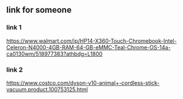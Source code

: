## link for someone

### link 1
<https://www.walmart.com/ip/HP14-X360-Touch-Chromebook-Intel-Celeron-N4000-4GB-RAM-64-GB-eMMC-Teal-Chrome-OS-14a-ca0130wm/518977383?athbdg=L1800>

### link 2
<https://www.costco.com/dyson-v10-animal+-cordless-stick-vacuum.product.100753125.html>
